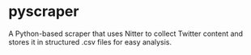 # pyscraper
A Python-based scraper that uses Nitter to collect Twitter content and stores it in structured .csv files for easy analysis.
